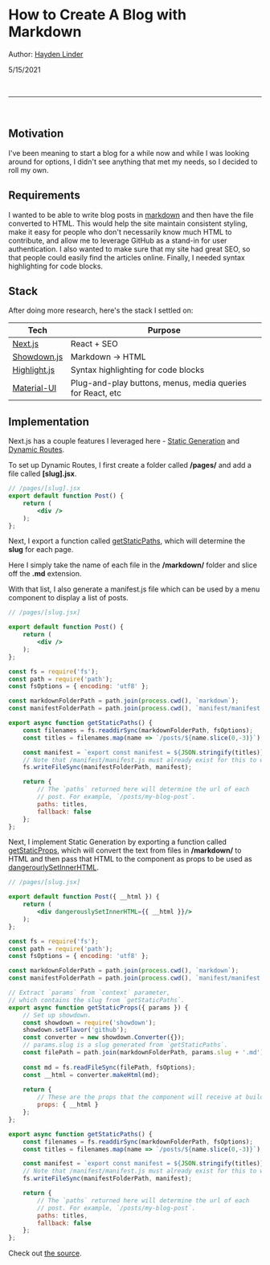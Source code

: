 # How to Create A Blog with Markdown

Author: [Hayden Linder](https://github.com/haydenlinder)

5/15/2021

<br/>

<hr/>

<br/>

## Motivation

I've been meaning to start a blog for a while now and while I was looking around for options, I didn't see anything that met my needs, so I decided to roll my own.


## Requirements

I wanted to be able to write blog posts in [markdown](https://github.com/adam-p/markdown-here/wiki/Markdown-Cheatsheet) and then have the file converted to HTML. This would help the site maintain consistent styling, make it easy for people who don't necessarily know much HTML to contribute, and allow me to leverage GitHub as a stand-in for user authentication. I also wanted to make sure that my site had great SEO, so that people could easily find the articles online. Finally, I needed syntax highlighting for code blocks. 

## Stack

After doing more research, here's the stack I settled on:

| **Tech**      | **Purpose**   | 
| ------------- | ------------- | 
| [Next.js](https://nextjs.org/)       | React + SEO           | 
| [Showdown.js](http://showdownjs.com/)      | Markdown -> HTML      | 
| [Highlight.js](https://highlightjs.org/) | Syntax highlighting for code blocks     | 
| [Material-UI](https://material-ui.com/) | Plug-and-play buttons, menus, media queries for React, etc  | 

## Implementation

Next.js has a couple features I leveraged here - [Static Generation](https://nextjs.org/docs/basic-features/pages#static-generation-recommended) and [Dynamic Routes](https://nextjs.org/docs/routing/dynamic-routes).

To set up Dynamic Routes, I first create a folder called **/pages/** and add a file called **[slug].jsx**.

```jsx
// /pages/[slug].jsx
export default function Post() {
    return (
        <div />
    );
};
```

Next, I export a function called [getStaticPaths](https://nextjs.org/docs/basic-features/data-fetching#getstaticpaths-static-generation), which will determine the **slug** for each page. 

Here I simply take the name of each file in the **/markdown/** folder and slice off the **.md** extension.

With that list, I also generate a manifest.js file which can be used by a menu component to display a list of posts.

```jsx
// /pages/[slug.jsx]

export default function Post() {
    return (
        <div />
    );
};

const fs = require('fs');
const path = require('path');
const fsOptions = { encoding: 'utf8' };

const markdownFolderPath = path.join(process.cwd(), `markdown`);
const manifestFolderPath = path.join(process.cwd(), `manifest/manifest.js`);

export async function getStaticPaths() {
    const filenames = fs.readdirSync(markdownFolderPath, fsOptions);
    const titles = filenames.map(name => `/posts/${name.slice(0,-3)}`);

    const manifest = `export const manifest = ${JSON.stringify(titles)}`;
    // Note that /manifest/manifest.js must already exist for this to work.
    fs.writeFileSync(manifestFolderPath, manifest);

    return { 
        // The `paths` returned here will determine the url of each 
        // post. For example, `/posts/my-blog-post`.
        paths: titles,
        fallback: false
    };
};
```

Next, I implement Static Generation by exporting a function called [getStaticProps](https://nextjs.org/docs/basic-features/data-fetching#getstaticprops-static-generation), which will convert the text from files in **/markdown/** to HTML and then pass that HTML to the component as props to be used as [dangerourlySetInnerHTML](https://reactjs.org/docs/dom-elements.html#dangerouslysetinnerhtml). 

```jsx
// /pages/[slug.jsx]

export default function Post({ __html }) {
    return (
        <div dangerouslySetInnerHTML={{ __html }}/>
    );
};

const fs = require('fs');
const path = require('path');
const fsOptions = { encoding: 'utf8' };

const markdownFolderPath = path.join(process.cwd(), `markdown`);
const manifestFolderPath = path.join(process.cwd(), `manifest/manifest.js`);

// Extract `params` from `context` parameter, 
// which contains the slug from `getStaticPaths`.
export async function getStaticProps({ params }) {
    // Set up showdown.
    const showdown = require('showdown');
    showdown.setFlavor('github');
    const converter = new showdown.Converter({});
    // params.slug is a slug generated from `getStaticPaths`.
    const filePath = path.join(markdownFolderPath, params.slug + '.md');
    
    const md = fs.readFileSync(filePath, fsOptions);
    const __html = converter.makeHtml(md);
    
    return {
        // These are the props that the component will receive at build time.
        props: { __html }
    };
};

export async function getStaticPaths() {
    const filenames = fs.readdirSync(markdownFolderPath, fsOptions);
    const titles = filenames.map(name => `/posts/${name.slice(0,-3)}`);

    const manifest = `export const manifest = ${JSON.stringify(titles)}`;
    // Note that /manifest/manifest.js must already exist for this to work.
    fs.writeFileSync(manifestFolderPath, manifest);

    return { 
        // The `paths` returned here will determine the url of each 
        // post. For example, `/posts/my-blog-post`.
        paths: titles,
        fallback: false
    };
};
```

Check out [the source](https://github.com/haydenlinder/blog/blob/main/pages/posts/%5Bslug%5D.jsx).